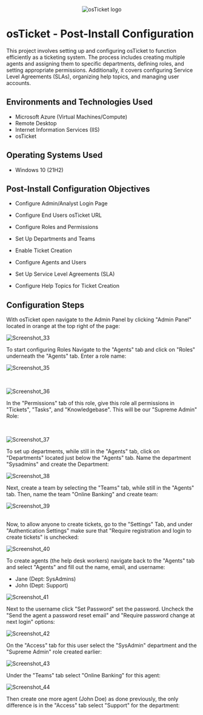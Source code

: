 <p align="center">
<img src="https://i.imgur.com/Clzj7Xs.png" alt="osTicket logo"/>
</p>

<h1>osTicket - Post-Install Configuration</h1>
This project involves setting up and configuring osTicket to function efficiently as a ticketing system. The process includes creating multiple agents and assigning them to specific departments, defining roles, and setting appropriate permissions. Additionally, it covers configuring Service Level Agreements (SLAs), organizing help topics, and managing user accounts.






<h2>Environments and Technologies Used</h2>

- Microsoft Azure (Virtual Machines/Compute)
- Remote Desktop
- Internet Information Services (IIS)
- osTicket
<h2>Operating Systems Used </h2>

- Windows 10</b> (21H2)

<h2>Post-Install Configuration Objectives</h2>

- Configure Admin/Analyst Login Page

- Configure End Users osTicket URL

- Configure Roles and Permissions

- Set Up Departments and Teams

- Enable Ticket Creation

- Configure Agents and Users

- Set Up Service Level Agreements (SLA)

- Configure Help Topics for Ticket Creation

<h2>Configuration Steps</h2>

<p>With osTicket open navigate to the Admin Panel by clicking "Admin Panel" located in orange at the top right of the page:

</p>

![Screenshot_33](https://github.com/user-attachments/assets/8aaee958-fb51-493a-92fa-d971dd7426a6)

<p>To start configuring Roles Navigate to the "Agents" tab and click on "Roles" underneath the "Agents" tab. Enter a role name:

</p>

![Screenshot_35](https://github.com/user-attachments/assets/ef171bfe-673b-4612-91ad-47dca364ce0b)

<br />

<p>

  ![Screenshot_36](https://github.com/user-attachments/assets/36f349de-1040-43c4-84d4-7e972be5abaa)

</p>In the "Permissions" tab of this role, give this role all permissions in "Tickets", "Tasks", and "Knowledgebase". This will be our "Supreme Admin" Role:
<p>

</p>
<br />

<p>

  ![Screenshot_37](https://github.com/user-attachments/assets/074332f4-a49c-4b89-a53a-7560ac4c97ea)

To set up departments, while still in the "Agents" tab, click on "Departments" located just below the "Agents" tab. Name the department "Sysadmins" and create the Department:

</p>

![Screenshot_38](https://github.com/user-attachments/assets/e9f7e31a-a6d7-4d32-a279-13fa546975b7)

<p>Next, create a team by selecting the "Teams" tab, while still in the "Agents" tab. Then, name the team "Online Banking" and create team:

</p>

![Screenshot_39](https://github.com/user-attachments/assets/15672ee9-1201-4bf8-a1b2-69fc06627b6d)

<br />Now, to allow anyone to create tickets, go to the "Settings" Tab, and under "Authentication Settings" make sure that "Require registration and login to create tickets" is unchecked:


![Screenshot_40](https://github.com/user-attachments/assets/e2c3dc2a-85ef-416c-8845-97caf38dc76b)

To create agents (the help desk workers) navigate back to the "Agents" tab and select "Agents" and fill out the name, email, and username:
- Jane (Dept: SysAdmins)
- John (Dept: Support)


![Screenshot_41](https://github.com/user-attachments/assets/9f90b409-e527-420a-875e-56d863dd41af)

Next to the username click "Set Password" set the password. Uncheck the "Send the agent a password reset email" and "Require password change at next login" options:

![Screenshot_42](https://github.com/user-attachments/assets/d2bb1d8a-c39f-4f66-9b7a-9d97a725c3fc)

On the "Access" tab for this user select the "SysAdmin" department and the "Supreme Admin" role created earlier:

![Screenshot_43](https://github.com/user-attachments/assets/90201587-638a-4ce3-8dcf-84a630e9f21a)

Under the "Teams" tab select "Online Banking" for this agent:


![Screenshot_44](https://github.com/user-attachments/assets/d803dbd8-26c8-4c40-8002-b132349efe34)

Then create one more agent (John Doe) as done previously, the only difference is in the "Access" tab select "Support" for the department:
